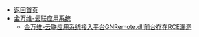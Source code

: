 - [返回首页](/)
- [金万维-云联应用系统](金万维-云联应用系统/)
  - [金万维-云联应用系统接入平台GNRemote.dll前台存在RCE漏洞](金万维-云联应用系统/金万维-云联应用系统接入平台GNRemote.dll前台存在RCE漏洞.md)

